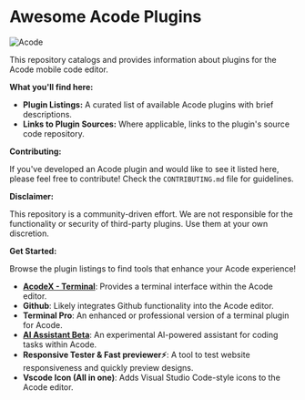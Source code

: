 # Awesome Acode Plugins

![Acode](https://raw.githubusercontent.com/deadlyjack/Acode/main/res/logo_1.png)

This repository catalogs and provides information about plugins for the Acode mobile code editor.

**What you'll find here:**

* **Plugin Listings:** A curated list of available Acode plugins with brief descriptions.
* **Links to Plugin Sources:** Where applicable, links to the plugin's source code repository.

**Contributing:**

If you've developed an Acode plugin and would like to see it listed here, please feel free to contribute! Check the `CONTRIBUTING.md` file for guidelines.

**Disclaimer:**

This repository is a community-driven effort. We are not responsible for the functionality or security of third-party plugins. Use them at your own discretion.

**Get Started:**

Browse the plugin listings to find tools that enhance your Acode experience!

- **[AcodeX - Terminal](https://github.com/bajrangCoder/acode-plugin-acodex)**: Provides a terminal interface within the Acode editor.
- **Github**: Likely integrates Github functionality into the Acode editor.
- **Terminal Pro**: An enhanced or professional version of a terminal plugin for Acode.
- **[AI Assistant Beta](https://github.com/bajrangCoder/acode-plugin-chatgpt)**: An experimental AI-powered assistant for coding tasks within Acode.
- **Responsive Tester & Fast previewer⚡**: A tool to test website responsiveness and quickly preview designs.
- **Vscode Icon (All in one)**: Adds Visual Studio Code-style icons to the Acode editor.
